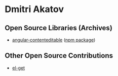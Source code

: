# Dmitri Akatov

## Open Source Libraries (Archives)

- [angular-contenteditable](https://github.com/akatov/angular-contenteditable) ([npm package](https://www.npmjs.com/package/angular-contenteditable))

## Other Open Source Contributions

- [el-get](dimitri/el-get)

